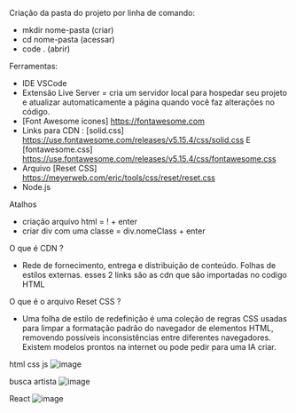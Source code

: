 Criação da pasta do projeto por linha de comando:
- mkdir nome-pasta (criar)
- cd nome-pasta   (acessar)
- code .  (abrir)

Ferramentas:
- IDE VSCode
- Extensão Live Server = cria um servidor local para hospedar seu projeto e atualizar automaticamente a página quando você faz alterações no código.
- [Font Awesome ícones] https://fontawesome.com
- Links para CDN : [solid.css] https://use.fontawesome.com/releases/v5.15.4/css/solid.css E [fontawesome.css] https://use.fontawesome.com/releases/v5.15.4/css/fontawesome.css
- Arquivo [Reset CSS]   https://meyerweb.com/eric/tools/css/reset/reset.css
- Node.js

Atalhos
- criação arquivo html = ! + enter
- criar div com uma classe = div.nomeClass + enter


O que é CDN ?
- Rede de fornecimento, entrega e distribuição de conteúdo. Folhas de estilos externas.
esses 2 links são as cdn que são importadas no codigo HTML

O que é o arquivo Reset CSS ?
- Uma folha de estilo de redefinição é uma coleção de regras CSS usadas para limpar a formatação padrão do navegador de elementos HTML, removendo possíveis inconsistências entre diferentes navegadores.
Existem modelos prontos na internet ou pode pedir para uma IA criar. 

html css js
![image](https://github.com/gracieleo/spotify-imersao-alura/assets/53338148/71402718-23c4-4190-b0a6-96025ccc04fb)


busca artista
![image](https://github.com/gracieleo/spotify-imersao-alura/assets/53338148/767168eb-e61b-4905-8aea-29d57e789e73)

React
![image](https://github.com/gracieleo/spotify-imersao-alura/assets/53338148/ff5bff7f-440b-4cd8-bff4-6cf37e3691d0)
